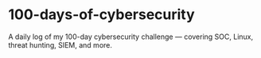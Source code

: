# 100-days-of-cybersecurity
A daily log of my 100-day cybersecurity challenge — covering SOC, Linux, threat hunting, SIEM, and more.
